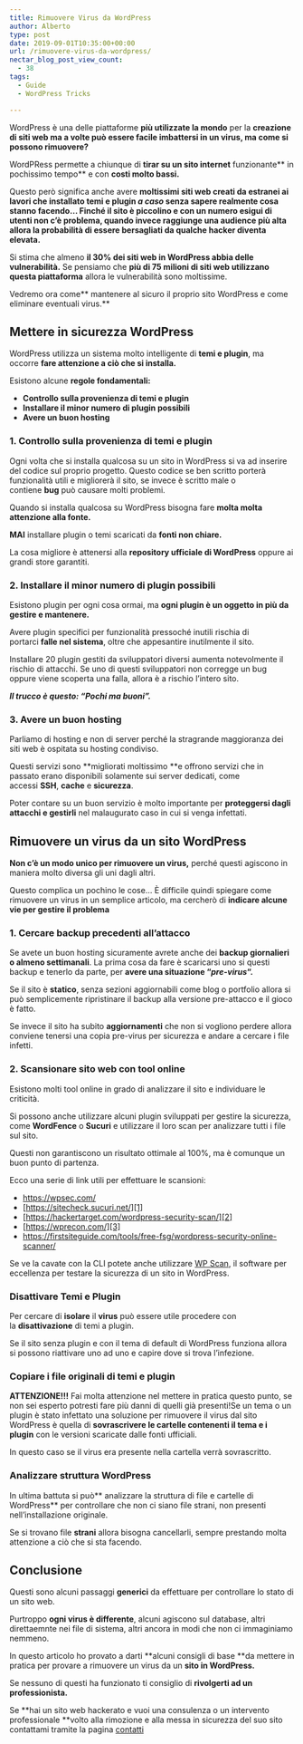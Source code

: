```yaml
---
title: Rimuovere Virus da WordPress
author: Alberto
type: post
date: 2019-09-01T10:35:00+00:00
url: /rimuovere-virus-da-wordpress/
nectar_blog_post_view_count:
  - 38
tags:
  - Guide
  - WordPress Tricks

---
```

WordPress è una delle piattaforme&nbsp;**più utilizzate la mondo**&nbsp;per la&nbsp;**creazione di siti web ma a volte può essere facile imbattersi in un virus, ma come si possono rimuovere?**

WordPRess permette a chiunque di&nbsp;**tirar su un sito internet**&nbsp;funzionante**&nbsp;in pochissimo tempo**&nbsp;e con&nbsp;**costi molto bassi.**

Questo però significa anche avere&nbsp;**moltissimi siti web creati da estranei ai lavori&nbsp;**che installato temi e plugin&nbsp;_a caso_&nbsp;senza sapere realmente cosa stanno facendo… Finché il sito è piccolino e con un numero esigui di utenti non c’è problema, quando invece raggiunge una audience più alta allora**&nbsp;la probabilità di essere bersagliati da qualche hacker diventa elevata.**

Si stima che almeno&nbsp;**il 30% dei siti web in WordPress abbia delle vulnerabilità.**&nbsp;Se pensiamo che&nbsp;**più di 75 milioni di siti web utilizzano questa piattaforma**&nbsp;allora le vulnerabilità sono moltissime.

Vedremo ora come**&nbsp;mantenere al sicuro il proprio sito WordPress e come eliminare eventuali virus.**

## Mettere in sicurezza WordPress

WordPress utilizza un sistema molto intelligente di&nbsp;**temi e plugin**, ma occorre&nbsp;**fare attenzione a ciò che si installa.**

Esistono alcune&nbsp;**regole fondamentali:**

  * **Controllo sulla provenienza di temi e plugin**
  * **Installare il minor numero di plugin possibili**
  * **Avere un buon hosting**

### 1. Controllo sulla provenienza di temi e plugin

Ogni volta che si installa qualcosa su un sito in WordPress si va ad inserire del codice sul proprio progetto. Questo codice se ben scritto porterà funzionalità utili e migliorerà il sito, se invece è scritto male o contiene&nbsp;**bug**&nbsp;può causare molti problemi.

Quando si installa qualcosa su WordPress bisogna fare&nbsp;**molta molta attenzione alla fonte.**

**MAI**&nbsp;installare plugin o temi scaricati da&nbsp;**fonti non chiare.**

La cosa migliore è attenersi alla&nbsp;**repository ufficiale di WordPress**&nbsp;oppure ai grandi store garantiti.

### 2. Installare il minor numero di plugin possibili

Esistono plugin per ogni cosa ormai, ma&nbsp;**ogni plugin è un oggetto in più da gestire e mantenere.**

Avere plugin specifici per funzionalità pressoché inutili rischia di portarci&nbsp;**falle nel sistema**, oltre che appesantire inutilmente il sito.

Installare 20 plugin gestiti da sviluppatori diversi aumenta notevolmente il rischio di attacchi. Se uno di questi sviluppatori non corregge un bug oppure viene scoperta una falla, allora è a rischio l’intero sito.

**_Il trucco è questo: “Pochi ma buoni”._**

### 3. Avere un buon hosting

Parliamo di hosting e non di server perché la stragrande maggioranza dei siti web è ospitata su hosting condiviso.

Questi servizi sono&nbsp;**migliorati moltissimo&nbsp;**e offrono servizi che in passato erano disponibili solamente sui server dedicati, come accessi&nbsp;**SSH**,&nbsp;**cache**&nbsp;e&nbsp;**sicurezza**.

Poter contare su un buon servizio è molto importante per&nbsp;**proteggersi dagli attacchi e gestirli**&nbsp;nel malaugurato caso in cui si venga infettati.

## Rimuovere un virus da un sito WordPress

**Non c’è un modo unico per rimuovere un virus,**&nbsp;perché questi agiscono in maniera molto diversa gli uni dagli altri.

Questo complica un pochino le cose… È difficile quindi spiegare come rimuovere un virus in un semplice articolo, ma cercherò di&nbsp;**indicare alcune vie per gestire il problema**

### 1. Cercare backup precedenti all’attacco

Se avete un buon hosting sicuramente avrete anche dei&nbsp;**backup giornalieri o almeno settimanali**. La prima cosa da fare è scaricarsi uno si questi backup e tenerlo da parte, per&nbsp;**avere una situazione “**_**pre-virus**_**“.**

Se il sito è&nbsp;**statico**, senza sezioni aggiornabili come blog o portfolio allora si può semplicemente ripristinare il backup alla versione pre-attacco e il gioco è fatto.

Se invece il sito ha subito&nbsp;**aggiornamenti**&nbsp;che non si vogliono perdere allora conviene tenersi una copia pre-virus per sicurezza e andare a cercare i file infetti.

### 2. Scansionare sito web con tool online

Esistono molti tool online in grado di analizzare il sito e individuare le criticità.

Si possono anche utilizzare alcuni plugin sviluppati per gestire la sicurezza, come&nbsp;**WordFence**&nbsp;o&nbsp;**Sucuri**&nbsp;e utilizzare il loro scan per analizzare tutti i file sul sito.

Questi non garantiscono un risultato ottimale al 100%, ma è comunque un buon punto di partenza.

Ecco una serie di link utili per effettuare le scansioni:

  * <https://wpsec.com/>
  * [https://sitecheck.sucuri.net/][1]
  * [https://hackertarget.com/wordpress-security-scan/][2]
  * [https://wprecon.com/][3]
  * <https://firstsiteguide.com/tools/free-fsg/wordpress-security-online-scanner/>

Se ve la cavate con la CLI potete anche utilizzare&nbsp;[WP Scan][4], il software per eccellenza per testare la sicurezza di un sito in WordPress.

### Disattivare Temi e Plugin

Per cercare di&nbsp;**isolare**&nbsp;il&nbsp;**virus**&nbsp;può essere utile procedere con la&nbsp;**disattivazione**&nbsp;di temi a plugin.

Se il sito senza plugin e con il tema di default di WordPress funziona allora si possono riattivare uno ad uno e capire dove si trova l’infezione.

### Copiare i file originali di temi e plugin

**ATTENZIONE!!!**&nbsp;Fai molta attenzione nel mettere in pratica questo punto, se non sei esperto potresti fare più danni di quelli già presenti!Se un tema o un plugin è stato infettato una soluzione per rimuovere il virus dal sito WordPress è quella di&nbsp;**sovrascrivere le cartelle contenenti il tema e i plugin**&nbsp;con le versioni scaricate dalle fonti ufficiali.

In questo caso se il virus era presente nella cartella verrà sovrascritto.

### Analizzare struttura WordPress

In ultima battuta si può**&nbsp;analizzare la struttura di file e cartelle di WordPress**&nbsp;per controllare che non ci siano file strani, non presenti nell’installazione originale.

Se si trovano file&nbsp;**strani**&nbsp;allora bisogna cancellarli, sempre prestando molta attenzione a ciò che si sta facendo.

## **Conclusione**

Questi sono alcuni passaggi&nbsp;**generici**&nbsp;da effettuare per controllare lo stato di un sito web.

Purtroppo&nbsp;**ogni virus è differente**, alcuni agiscono sul database, altri direttaemnte nei file di sistema, altri ancora in modi che non ci immaginiamo nemmeno.

In questo articolo ho provato a darti&nbsp;**alcuni consigli di base&nbsp;**da mettere in pratica per provare a rimuovere un virus da un&nbsp;**sito in WordPress.**

Se nessuno di questi ha funzionato ti consiglio di&nbsp;**rivolgerti ad un professionista.**

Se&nbsp;**hai un sito web hackerato e vuoi una consulenza o un intervento professionale&nbsp;**volto alla rimozione e alla messa in sicurezza del suo sito contattami tramite la pagina&nbsp;[contatti][5]

 [1]: https://sitecheck.sucuri.net/%E2%80%A8
 [2]: https://hackertarget.com/wordpress-security-scan/%E2%80%A8
 [3]: https://wprecon.com/%E2%80%A8
 [4]: https://wpscan.org/
 [5]: https://albertoreineri.it/contatti